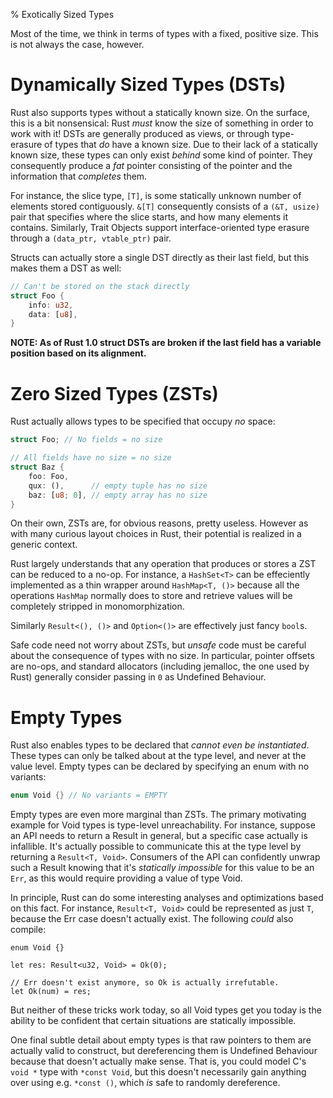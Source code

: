% Exotically Sized Types

Most of the time, we think in terms of types with a fixed, positive size. This
is not always the case, however.





# Dynamically Sized Types (DSTs)

Rust also supports types without a statically known size. On the surface, this
is a bit nonsensical: Rust *must* know the size of something in order to work
with it! DSTs are generally produced as views, or through type-erasure of types
that *do* have a known size. Due to their lack of a statically known size, these
types can only exist *behind* some kind of pointer. They consequently produce a
*fat* pointer consisting of the pointer and the information that *completes*
them.

For instance, the slice type, `[T]`, is some statically unknown number of
elements stored contiguously. `&[T]` consequently consists of a `(&T, usize)`
pair that specifies where the slice starts, and how many elements it contains.
Similarly, Trait Objects support interface-oriented type erasure through a
`(data_ptr, vtable_ptr)` pair.

Structs can actually store a single DST directly as their last field, but this
makes them a DST as well:

```rust
// Can't be stored on the stack directly
struct Foo {
    info: u32,
    data: [u8],
}
```

**NOTE: As of Rust 1.0 struct DSTs are broken if the last field has
a variable position based on its alignment.**





# Zero Sized Types (ZSTs)

Rust actually allows types to be specified that occupy *no* space:

```rust
struct Foo; // No fields = no size

// All fields have no size = no size
struct Baz {
    foo: Foo,
    qux: (),      // empty tuple has no size
    baz: [u8; 0], // empty array has no size
}
```

On their own, ZSTs are, for obvious reasons, pretty useless. However as with
many curious layout choices in Rust, their potential is realized in a generic
context.

Rust largely understands that any operation that produces or stores a ZST can be
reduced to a no-op. For instance, a `HashSet<T>` can be effeciently implemented
as a thin wrapper around `HashMap<T, ()>` because all the operations `HashMap`
normally does to store and retrieve values will be completely stripped in
monomorphization.

Similarly `Result<(), ()>` and `Option<()>` are effectively just fancy `bool`s.

Safe code need not worry about ZSTs, but *unsafe* code must be careful about the
consequence of types with no size. In particular, pointer offsets are no-ops,
and standard allocators (including jemalloc, the one used by Rust) generally
consider passing in `0` as Undefined Behaviour.





# Empty Types

Rust also enables types to be declared that *cannot even be instantiated*. These
types can only be talked about at the type level, and never at the value level.
Empty types can be declared by specifying an enum with no variants:

```rust
enum Void {} // No variants = EMPTY
```

Empty types are even more marginal than ZSTs. The primary motivating example for
Void types is type-level unreachability. For instance, suppose an API needs to
return a Result in general, but a specific case actually is infallible. It's
actually possible to communicate this at the type level by returning a
`Result<T, Void>`. Consumers of the API can confidently unwrap such a Result
knowing that it's *statically impossible* for this value to be an `Err`, as
this would require providing a value of type Void.

In principle, Rust can do some interesting analyses and optimizations based
on this fact. For instance, `Result<T, Void>` could be represented as just `T`,
because the Err case doesn't actually exist. The following *could* also compile:

```rust,ignore
enum Void {}

let res: Result<u32, Void> = Ok(0);

// Err doesn't exist anymore, so Ok is actually irrefutable.
let Ok(num) = res;
```

But neither of these tricks work today, so all Void types get you today is
the ability to be confident that certain situations are statically impossible.

One final subtle detail about empty types is that raw pointers to them are
actually valid to construct, but dereferencing them is Undefined Behaviour
because that doesn't actually make sense. That is, you could model C's `void *`
type with `*const Void`, but this doesn't necessarily gain anything over using
e.g. `*const ()`, which *is* safe to randomly dereference.
